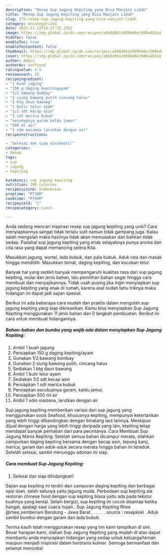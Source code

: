 ```yaml
---
description: "Resep Sup Jagung Kepiting yang Bisa Manjain Lidah"
title: "Resep Sup Jagung Kepiting yang Bisa Manjain Lidah"
slug: 575-resep-sup-jagung-kepiting-yang-bisa-manjain-lidah
category: Uncategorized
date: 2022-11-22T14:37:52.226Z
image: https://img-global.cpcdn.com/recipes/a8b8d961a989648e/680x482cq70/sup-jagung-kepiting-foto-resep-utama.jpg
hideToc: false
enableToc: true
enableTocContent: false
thumbnail: https://img-global.cpcdn.com/recipes/a8b8d961a989648e/680x482cq70/sup-jagung-kepiting-foto-resep-utama.jpg
cover: https://img-global.cpcdn.com/recipes/a8b8d961a989648e/680x482cq70/sup-jagung-kepiting-foto-resep-utama.jpg
author: Admin
authorAv: notfound
ratingvalue: 4.5
reviewcount: 25
recipeingredient:
- "1 buah jagung"
- "150 g daging kepitingayam"
- "1/2 bawang bombay"
- "2 siung bawang putih cincang halus"
- "1 btg daun bawang"
- "1 butir telur ayam"
- "1/2 sdt kecap asin"
- "1 sdt merica bubuk"
- "secukupnya garam kaldu jamur"
- "500 ml air"
- "1 sdm maizena larutkan dengan air"
recipeinstructions:

- "Selesai dan siap dinikmati!"
categories:
- Resep
tags:
- sup
- jagung
- kepiting

katakunci: sup jagung kepiting 
nutrition: 298 calories
recipecuisine: Indonesian
preptime: "PT36M"
cooktime: "PT49M"
recipeyield: "1"
recipecategory: Lunch

---
```





Anda sedang mencari inspirasi resep sup jagung kepiting yang unik? Cara menyiapkannya sangat tidak terlalu sulit namun tidak gampang juga. Kalau salah mengolah maka hasilnya tidak akan memuaskan dan bahkan tidak sedap. Padahal sup jagung kepiting yang enak selayaknya punya aroma dan cita rasa yang dapat memancing selera Kita.





Masukkan jagung, wortel, lada bubuk, dan pala bubuk. Aduk rata dan masak hingga mendidih. Masukkan tomat, daging kepiting, dan kocokan telur.

Banyak hal yang sedikit banyak mempengaruhi kualitas rasa dari sup jagung kepiting, mulai dari jenis bahan, lalu pemilihan bahan segar hingga cara membuat dan menyajikannya. Tidak usah pusing jika ingin menyiapkan sup jagung kepiting yang enak di rumah, karena asal sudah tahu triknya maka hidangan ini dapat jadi sajian spesial.






Berikut ini ada beberapa cara mudah dan praktis dalam mengolah sup jagung kepiting yang siap dikreasikan. Kamu bisa menyiapkan Sup Jagung Kepiting menggunakan 11 jenis bahan dan 0 langkah pembuatan. Berikut ini cara untuk membuat hidangannya.

<!--inarticleads1-->

##### Bahan-bahan dan bumbu yang wajib ada dalam menyiapkan Sup Jagung Kepiting:

1. Ambil 1 buah jagung
1. Persiapkan 150 g daging kepiting/ayam
1. Gunakan 1/2 bawang bombay
1. Gunakan 2 siung bawang putih, cincang halus
1. Sediakan 1 btg daun bawang
1. Ambil 1 butir telur ayam
1. Sediakan 1/2 sdt kecap asin
1. Persiapkan 1 sdt merica bubuk
1. Persiapkan secukupnya garam, kaldu jamur,
1. Persiapkan 500 ml air
1. Ambil 1 sdm maizena, larutkan dengan air


Sup jagung kepiting memberikan variasi dari sup jagung yang menggunakan sosis Seafood, khususnya kepiting, mempunyai ketertarikan yang lebih tinggi dibandingkan dengan binatang laut lainnya. Meskipun dijual dengan harga yang lebih tinggi daripada yang lain, kepiting tetap mendapat banyak perhatian dari para pecintanya. Cara Membuat Sup Jagung Manis Kepiting: Setelah semua bahan dicampur merata, silahkan campurkan daging kepiting bersama dengan kecap asin, tepung kanji, merica, garam dan aduk-aduk secara merata hingga bahan ini teraduk. Setelah selesai, sambil menunggu adonan ini siap. 

<!--inarticleads2-->

##### Cara membuat Sup Jagung Kepiting:


1. Selesai dan siap dihidangkan!

Sajian sup kepiting ini terdiri dari campuran daging kepiting dan berbagai opsi isian, salah satunya yaitu jagung muda. Perbedaan sup kepiting ala restoran chinese food dengan sup kepiting biasa yaitu ada pada tekstur kuahnya yang kental. Selain bergizi, sup kepiting ini cocok disantap ketika hangat, apalagi saat cuaca hujan.. Sup Jagung Kepiting Rhee @rhee_vemberiani Bandung - Jawa Barat.. . . . . . source : resepkoki . Aduk sambil bumbui dengan garam dan lada bubuk. 

Terima kasih telah menggunakan resep yang tim kami tampilkan di sini. Besar harapan kami, olahan Sup Jagung Kepiting yang mudah di atas dapat membantu anda menyiapkan hidangan yang sedap untuk keluarga/teman maupun menjadi inspirasi dalam berbisnis kuliner. Semoga bermanfaat dan selamat mencoba!
